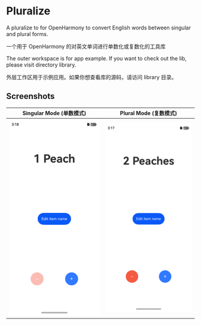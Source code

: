 # Pluralize

A pluralize to for OpenHarmony to convert English words between singular and plural forms.

一个用于 OpenHarmony 的对英文单词进行单数化或复数化的工具库

The outer workspace is for app example. If you want to check out the lib, please visit directory library.

外层工作区用于示例应用。如果你想查看库的源码，请访问 library 目录。

## Screenshots

| Singular Mode (单数模式) | Plural Mode (复数模式) |
|:-----------------------:|:---------------------:|
| ![Screenshot A](assets/Screenshot_2024-11-16T151804.png) | ![Screenshot B](assets/Screenshot_2024-11-16T151757.png) |
